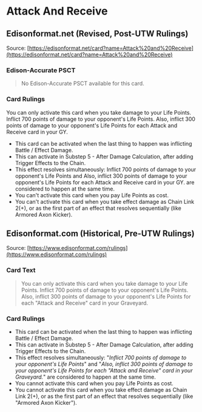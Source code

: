 # Attack And Receive

## Edisonformat.net (Revised, Post-UTW Rulings)

Source: [https://edisonformat.net/card?name=Attack%20and%20Receive](https://edisonformat.net/card?name=Attack%20and%20Receive)

### Edison-Accurate PSCT

> No Edison-Accurate PSCT available for this card.

### Card Rulings

You can only activate this card when you take damage to your Life Points. Inflict 700 points of damage to your opponent's Life Points. Also, inflict 300 points of damage to your opponent's Life Points for each Attack and Receive card in your GY.
*   This card can be activated when the last thing to happen was inflicting Battle / Effect Damage.
*   This can activate in Substep 5 - After Damage Calculation, after adding Trigger Effects to the Chain.
*   This effect resolves simultaneously: Inflict 700 points of damage to your opponent's Life Points and Also, inflict 300 points of damage to your opponent's Life Points for each Attack and Receive card in your GY. are considered to happen at the same time.
*   You can't activate this card when you pay Life Points as cost.
*   You can't activate this card when you take effect damage as Chain Link 2(+), or as the first part of an effect that resolves sequentially (like Armored Axon Kicker).


## Edisonformat.com (Historical, Pre-UTW Rulings)

Source: [https://www.edisonformat.com/rulings](https://www.edisonformat.com/rulings)

### Card Text

> You can only activate this card when you take damage to your Life Points. Inflict 700 points of damage to your opponent's Life Points. Also, inflict 300 points of damage to your opponent's Life Points for each "Attack and Receive" card in your Graveyard.

### Card Rulings

*   This card can be activated when the last thing to happen was inflicting Battle / Effect Damage.
*   This can activate in Substep 5 - After Damage Calculation, after adding Trigger Effects to the Chain.
*   This effect resolves simultaneously: "_Inflict 700 points of damage to your opponent's Life Points_" and "_Also, inflict 300 points of damage to your opponent's Life Points for each "Attack and Receive" card in your Graveyard._" are considered to happen at the same time.
*   You cannot activate this card when you pay Life Points as cost.
*   You cannot activate this card when you take effect damage as Chain Link 2(+), or as the first part of an effect that resolves sequentially (like "Armored Axon Kicker").


